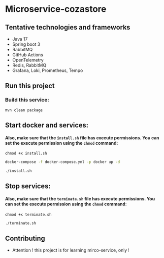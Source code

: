 # Microservice-cozastore

## Tentative technologies and frameworks

- Java 17
- Spring boot 3
- RabbitMQ
- GitHub Actions
- OpenTelemetry
- Redis, RabbitMQ
- Grafana, Loki, Prometheus, Tempo

## Run this project

### Build this service:

`mvn clean package`

## Start docker and services:

#### Also, make sure that the `install.sh` file has execute permissions. You can set the execute permission using the `chmod` command:

`chmod +x install.sh`

```bash
docker-compose -f docker-compose.yml -p docker up -d

./install.sh
```
## Stop services:

#### Also, make sure that the `terminate.sh` file has execute permissions. You can set the execute permission using the `chmod` command:

`chmod +x terminate.sh`

```bash
./terminate.sh
```

## Contributing
- Attention ! this project is for learning mirco-service, only !
